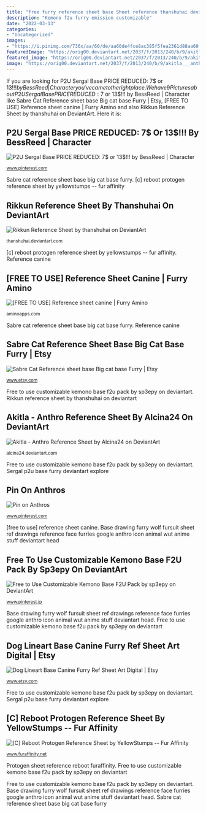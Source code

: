```yaml
---
title: "free furry reference sheet base Sheet reference thanshuhai deviantart fursona furry fennec fox ref fluffy wolf anthro gamers xd canine explore"
description: "Kemono f2u furry emission customizable"
date: "2022-03-13"
categories:
- "Uncategorized"
images:
- "https://i.pinimg.com/736x/aa/60/de/aa60de4fce8ac385f5fea2361d88aa60.jpg"
featuredImage: "https://orig00.deviantart.net/2037/f/2013/240/b/9/akitla___anthro_reference_sheet_by_alcina24-d6k33ma.png"
featured_image: "https://orig00.deviantart.net/2037/f/2013/240/b/9/akitla___anthro_reference_sheet_by_alcina24-d6k33ma.png"
image: "https://orig00.deviantart.net/2037/f/2013/240/b/9/akitla___anthro_reference_sheet_by_alcina24-d6k33ma.png"
---
```


If you are looking for P2U Sergal Base PRICE REDUCED: 7$ or 13$!!! by BessReed | Character you've came to the right place. We have 9 Pictures about P2U Sergal Base PRICE REDUCED: 7$ or 13$!!! by BessReed | Character like Sabre Cat Reference sheet base Big cat base Furry | Etsy, [FREE TO USE] Reference sheet canine | Furry Amino and also Rikkun Reference Sheet by thanshuhai on DeviantArt. Here it is:

## P2U Sergal Base PRICE REDUCED: 7$ Or 13$!!! By BessReed | Character

![P2U Sergal Base PRICE REDUCED: 7$ or 13$!!! by BessReed | Character](https://i.pinimg.com/736x/aa/60/de/aa60de4fce8ac385f5fea2361d88aa60.jpg "Base sheet cat reference fursuit furry drawing sabre fursona feline getdrawings")

<small>www.pinterest.com</small>

Sabre cat reference sheet base big cat base furry. [c] reboot protogen reference sheet by yellowstumps -- fur affinity

## Rikkun Reference Sheet By Thanshuhai On DeviantArt

![Rikkun Reference Sheet by thanshuhai on DeviantArt](http://img13.deviantart.net/f3cf/i/2014/303/b/5/rikkun_reference_sheet_by_thanshuhai-d7fjitv.png "Sheet reference thanshuhai deviantart fursona furry fennec fox ref fluffy wolf anthro gamers xd canine explore")

<small>thanshuhai.deviantart.com</small>

[c] reboot protogen reference sheet by yellowstumps -- fur affinity. Reference canine

## [FREE TO USE] Reference Sheet Canine | Furry Amino

![[FREE TO USE] Reference sheet canine | Furry Amino](https://pm1.narvii.com/7210/293db9150ceb562989e0bb2df1d47d8aba68f4c9r1-1024-808v2_hq.jpg "Dog lineart base canine furry ref sheet art digital")

<small>aminoapps.com</small>

Sabre cat reference sheet base big cat base furry. Reference canine

## Sabre Cat Reference Sheet Base Big Cat Base Furry | Etsy

![Sabre Cat Reference sheet base Big cat base Furry | Etsy](https://i.etsystatic.com/11480080/r/il/935942/1294027953/il_fullxfull.1294027953_9yv2.jpg "Reference canine")

<small>www.etsy.com</small>

Free to use customizable kemono base f2u pack by sp3epy on deviantart. Rikkun reference sheet by thanshuhai on deviantart

## Akitla - Anthro Reference Sheet By Alcina24 On DeviantArt

![Akitla - Anthro Reference Sheet by Alcina24 on DeviantArt](https://orig00.deviantart.net/2037/f/2013/240/b/9/akitla___anthro_reference_sheet_by_alcina24-d6k33ma.png "Sheet reference thanshuhai deviantart fursona furry fennec fox ref fluffy wolf anthro gamers xd canine explore")

<small>alcina24.deviantart.com</small>

Free to use customizable kemono base f2u pack by sp3epy on deviantart. Sergal p2u base furry deviantart explore

## Pin On Anthros

![Pin on Anthros](https://i.pinimg.com/originals/64/dd/32/64dd320761b419c7a037e4331686619f.jpg "[c] reboot protogen reference sheet by yellowstumps -- fur affinity")

<small>www.pinterest.com</small>

[free to use] reference sheet canine. Base drawing furry wolf fursuit sheet ref drawings reference face furries google anthro icon animal wut anime stuff deviantart head

## Free To Use Customizable Kemono Base F2U Pack By Sp3epy On DeviantArt

![Free to Use Customizable Kemono Base F2U Pack by sp3epy on DeviantArt](https://i.pinimg.com/736x/1c/f0/e6/1cf0e621ecd5e83e18c94a993cfd8078.jpg "[free to use] reference sheet canine")

<small>www.pinterest.jp</small>

Base drawing furry wolf fursuit sheet ref drawings reference face furries google anthro icon animal wut anime stuff deviantart head. Free to use customizable kemono base f2u pack by sp3epy on deviantart

## Dog Lineart Base Canine Furry Ref Sheet Art Digital | Etsy

![Dog Lineart Base Canine Furry Ref Sheet Art Digital | Etsy](https://i.etsystatic.com/5429701/r/il/7f5867/2015874736/il_fullxfull.2015874736_4l1t.jpg "Base drawing furry wolf fursuit sheet ref drawings reference face furries google anthro icon animal wut anime stuff deviantart head")

<small>www.etsy.com</small>

Free to use customizable kemono base f2u pack by sp3epy on deviantart. Sergal p2u base furry deviantart explore

## [C] Reboot Protogen Reference Sheet By YellowStumps -- Fur Affinity

![[C] Reboot Protogen Reference Sheet by YellowStumps -- Fur Affinity](https://t.facdn.net/23192650@800-1492037759.jpg "Sabre cat reference sheet base big cat base furry")

<small>www.furaffinity.net</small>

Protogen sheet reference reboot furaffinity. Free to use customizable kemono base f2u pack by sp3epy on deviantart

Free to use customizable kemono base f2u pack by sp3epy on deviantart. Base drawing furry wolf fursuit sheet ref drawings reference face furries google anthro icon animal wut anime stuff deviantart head. Sabre cat reference sheet base big cat base furry
